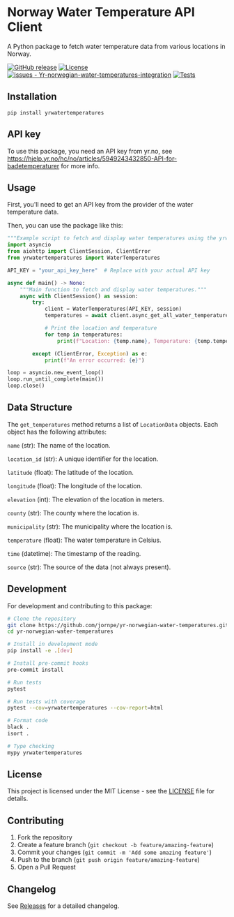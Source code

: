# Norway Water Temperature API Client
A Python package to fetch water temperature data from various locations in Norway.

[![GitHub release](https://img.shields.io/github/release/jornpe/yr-norwegian-water-temperatures?include_prereleases=&sort=semver&color=blue)](https://github.com/jornpe/Yr-norwegian-water-temperatures-integration/releases/)
[![License](https://img.shields.io/badge/License-MIT-blue)](#license)
[![issues - Yr-norwegian-water-temperatures-integration](https://img.shields.io/github/issues/jornpe/yr-norwegian-water-temperatures)](https://github.com/jornpe/Yr-norwegian-water-temperatures-integration/issues)
[![Tests](https://github.com/jornpe/yr-norwegian-water-temperatures/actions/workflows/test.yml/badge.svg)](https://github.com/jornpe/yr-norwegian-water-temperatures/actions/workflows/test.yml)

## Installation
```
pip install yrwatertemperatures
```

## API key
To use this package, you need an API key from yr.no, see https://hjelp.yr.no/hc/no/articles/5949243432850-API-for-badetemperaturer for more info. 

## Usage
First, you'll need to get an API key from the provider of the water temperature data.

Then, you can use the package like this:

```python
"""Example script to fetch and display water temperatures using the yrwatertemperatures package."""
import asyncio
from aiohttp import ClientSession, ClientError
from yrwatertemperatures import WaterTemperatures

API_KEY = "your_api_key_here"  # Replace with your actual API key

async def main() -> None:
    """Main function to fetch and display water temperatures."""
    async with ClientSession() as session:
        try:
            client = WaterTemperatures(API_KEY, session)
            temperatures = await client.async_get_all_water_temperatures()

            # Print the location and temperature
            for temp in temperatures:
                print(f"Location: {temp.name}, Temperature: {temp.temperature}°C")

        except (ClientError, Exception) as e:
            print(f"An error occurred: {e}")

loop = asyncio.new_event_loop()
loop.run_until_complete(main())
loop.close()
```

## Data Structure
The `get_temperatures` method returns a list of `LocationData` objects. Each object has the following attributes:

`name` (str): The name of the location.

`location_id` (str): A unique identifier for the location.

`latitude` (float): The latitude of the location.

`longitude` (float): The longitude of the location.

`elevation` (int): The elevation of the location in meters.

`county` (str): The county where the location is.

`municipality` (str): The municipality where the location is.

`temperature` (float): The water temperature in Celsius.

`time` (datetime): The timestamp of the reading.

`source` (str): The source of the data (not always present).

## Development

For development and contributing to this package:

```bash
# Clone the repository
git clone https://github.com/jornpe/yr-norwegian-water-temperatures.git
cd yr-norwegian-water-temperatures

# Install in development mode
pip install -e .[dev]

# Install pre-commit hooks
pre-commit install

# Run tests
pytest

# Run tests with coverage
pytest --cov=yrwatertemperatures --cov-report=html

# Format code
black .
isort .

# Type checking
mypy yrwatertemperatures
```

## License

This project is licensed under the MIT License - see the [LICENSE](LICENSE) file for details.

## Contributing

1. Fork the repository
2. Create a feature branch (`git checkout -b feature/amazing-feature`)
3. Commit your changes (`git commit -m 'Add some amazing feature'`)
4. Push to the branch (`git push origin feature/amazing-feature`)
5. Open a Pull Request

## Changelog

See [Releases](https://github.com/jornpe/yr-norwegian-water-temperatures/releases) for a detailed changelog.